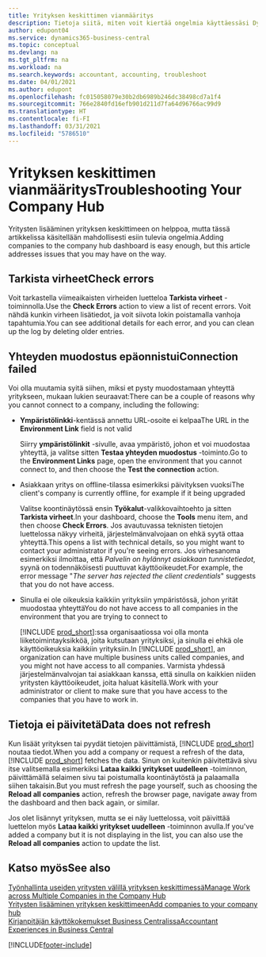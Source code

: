 ```yaml
---
title: Yrityksen keskittimen vianmääritys
description: Tietoja siitä, miten voit kiertää ongelmia käyttäessäsi Dynamics 365 Business Centralin yrityskeskusta useiden yritysten väliseen hallintaan.
author: edupont04
ms.service: dynamics365-business-central
ms.topic: conceptual
ms.devlang: na
ms.tgt_pltfrm: na
ms.workload: na
ms.search.keywords: accountant, accounting, troubleshoot
ms.date: 04/01/2021
ms.author: edupont
ms.openlocfilehash: fc015058079e30b2db6989b246dc38498cd7a1f4
ms.sourcegitcommit: 766e2840fd16efb901d211d7fa64d96766ac99d9
ms.translationtype: HT
ms.contentlocale: fi-FI
ms.lasthandoff: 03/31/2021
ms.locfileid: "5786510"
---
```

# <a name="troubleshooting-your-company-hub"></a><span data-ttu-id="e8805-103">Yrityksen keskittimen vianmääritys</span><span class="sxs-lookup"><span data-stu-id="e8805-103">Troubleshooting Your Company Hub</span></span>

<span data-ttu-id="e8805-104">Yritysten lisääminen yrityksen keskittimeen on helppoa, mutta tässä artikkelissa käsitellään mahdollisesti esiin tulevia ongelmia.</span><span class="sxs-lookup"><span data-stu-id="e8805-104">Adding companies to the company hub dashboard is easy enough, but this article addresses issues that you may have on the way.</span></span>  

## <a name="check-errors"></a><span data-ttu-id="e8805-105">Tarkista virheet</span><span class="sxs-lookup"><span data-stu-id="e8805-105">Check errors</span></span>

<span data-ttu-id="e8805-106">Voit tarkastella viimeaikaisten virheiden luetteloa **Tarkista virheet** -toiminnolla.</span><span class="sxs-lookup"><span data-stu-id="e8805-106">Use the **Check Errors** action to view a list of recent errors.</span></span> <span data-ttu-id="e8805-107">Voit nähdä kunkin virheen lisätiedot, ja voit siivota lokin poistamalla vanhoja tapahtumia.</span><span class="sxs-lookup"><span data-stu-id="e8805-107">You can see additional details for each error, and you can clean up the log by deleting older entries.</span></span>  

## <a name="connection-failed"></a><span data-ttu-id="e8805-108">Yhteyden muodostus epäonnistui</span><span class="sxs-lookup"><span data-stu-id="e8805-108">Connection failed</span></span>

<span data-ttu-id="e8805-109">Voi olla muutamia syitä siihen, miksi et pysty muodostamaan yhteyttä yritykseen, mukaan lukien seuraavat:</span><span class="sxs-lookup"><span data-stu-id="e8805-109">There can be a couple of reasons why you cannot connect to a company, including the following:</span></span>

- <span data-ttu-id="e8805-110">**Ympäristölinkki**-kentässä annettu URL-osoite ei kelpaa</span><span class="sxs-lookup"><span data-stu-id="e8805-110">The URL in the **Environment Link** field is not valid</span></span>  

  <span data-ttu-id="e8805-111">Siirry **ympäristölinkit** -sivulle, avaa ympäristö, johon et voi muodostaa yhteyttä, ja valitse sitten **Testaa yhteyden muodostus** -toiminto.</span><span class="sxs-lookup"><span data-stu-id="e8805-111">Go to the **Environment Links** page, open the environment that you cannot connect to, and then choose the **Test the connection** action.</span></span>  
- <span data-ttu-id="e8805-112">Asiakkaan yritys on offline-tilassa esimerkiksi päivityksen vuoksi</span><span class="sxs-lookup"><span data-stu-id="e8805-112">The client's company is currently offline, for example if it being upgraded</span></span>

  <span data-ttu-id="e8805-113">Valitse koontinäytössä ensin **Työkalut**-valikkovaihtoehto ja sitten **Tarkista virheet**.</span><span class="sxs-lookup"><span data-stu-id="e8805-113">In your dashboard, choose the **Tools** menu item, and then choose **Check Errors**.</span></span> <span data-ttu-id="e8805-114">Jos avautuvassa teknisten tietojen luettelossa näkyy virheitä, järjestelmänvalvojaan on ehkä syytä ottaa yhteyttä.</span><span class="sxs-lookup"><span data-stu-id="e8805-114">This opens a list with technical details, so you might want to contact your administrator if you're seeing errors.</span></span> <span data-ttu-id="e8805-115">Jos virhesanoma esimerkiksi ilmoittaa, että *Palvelin on hylännyt asiakkaan tunnistetiedot*, syynä on todennäköisesti puuttuvat käyttöoikeudet.</span><span class="sxs-lookup"><span data-stu-id="e8805-115">For example, the error message "*The server has rejected the client credentials*" suggests that you do not have access.</span></span>  
- <span data-ttu-id="e8805-116">Sinulla ei ole oikeuksia kaikkiin yrityksiin ympäristössä, johon yrität muodostaa yhteyttä</span><span class="sxs-lookup"><span data-stu-id="e8805-116">You do not have access to all companies in the environment that you are trying to connect to</span></span>

  <span data-ttu-id="e8805-117">[!INCLUDE [prod_short](includes/prod_short.md)]:ssa organisaatiossa voi olla monta liiketoimintayksikköä, joita kutsutaan yrityksiksi, ja sinulla ei ehkä ole käyttöoikeuksia kaikkiin yrityksiin.</span><span class="sxs-lookup"><span data-stu-id="e8805-117">In [!INCLUDE [prod_short](includes/prod_short.md)], an organization can have multiple business units called companies, and you might not have access to all companies.</span></span> <span data-ttu-id="e8805-118">Varmista yhdessä järjestelmänvalvojan tai asiakkaan kanssa, että sinulla on kaikkien niiden yritysten käyttöoikeudet, joita haluat käsitellä.</span><span class="sxs-lookup"><span data-stu-id="e8805-118">Work with your administrator or client to make sure that you have access to the companies that you have to work in.</span></span>  

## <a name="data-does-not-refresh"></a><span data-ttu-id="e8805-119">Tietoja ei päivitetä</span><span class="sxs-lookup"><span data-stu-id="e8805-119">Data does not refresh</span></span>

<span data-ttu-id="e8805-120">Kun lisäät yrityksen tai pyydät tietojen päivittämistä, [!INCLUDE [prod_short](includes/prod_short.md)] noutaa tiedot.</span><span class="sxs-lookup"><span data-stu-id="e8805-120">When you add a company or request a refresh of the data, [!INCLUDE [prod_short](includes/prod_short.md)] fetches the data.</span></span> <span data-ttu-id="e8805-121">Sinun on kuitenkin päivitettävä sivu itse valitsemalla esimerkiksi **Lataa kaikki yritykset uudelleen** -toiminnon, päivittämällä selaimen sivu tai poistumalla koontinäytöstä ja palaamalla siihen takaisin.</span><span class="sxs-lookup"><span data-stu-id="e8805-121">But you must refresh the page yourself, such as choosing the **Reload all companies** action, refresh the browser page, navigate away from the dashboard and then back again, or similar.</span></span>  

<span data-ttu-id="e8805-122">Jos olet lisännyt yrityksen, mutta se ei näy luettelossa, voit päivittää luettelon myös **Lataa kaikki yritykset uudelleen** -toiminnon avulla.</span><span class="sxs-lookup"><span data-stu-id="e8805-122">If you've added a company but it is not displaying in the list, you can also use the **Reload all companies** action to update the list.</span></span>

## <a name="see-also"></a><span data-ttu-id="e8805-123">Katso myös</span><span class="sxs-lookup"><span data-stu-id="e8805-123">See also</span></span>

[<span data-ttu-id="e8805-124">Työnhallinta useiden yritysten välillä yrityksen keskittimessä</span><span class="sxs-lookup"><span data-stu-id="e8805-124">Manage Work across Multiple Companies in the Company Hub</span></span>](company-hub.md)  
[<span data-ttu-id="e8805-125">Yritysten lisääminen yrityksen keskittimeen</span><span class="sxs-lookup"><span data-stu-id="e8805-125">Add companies to your company hub</span></span>](company-hub-add-company.md)  
[<span data-ttu-id="e8805-126">Kirjanpitäjän käyttökokemukset Business Centralissa</span><span class="sxs-lookup"><span data-stu-id="e8805-126">Accountant Experiences in Business Central</span></span>](finance-accounting.md)  


[!INCLUDE[footer-include](includes/footer-banner.md)]